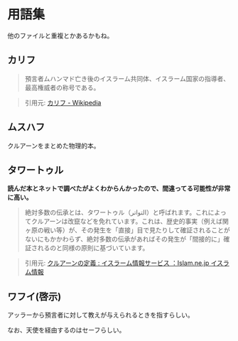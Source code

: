 # 用語集

他のファイルと重複とかあるかもね。

## カリフ

> 預言者ムハンマド亡き後のイスラーム共同体、イスラーム国家の指導者、最高権威者の称号である。

> 引用元: [カリフ - Wikipedia](https://ja.wikipedia.org/wiki/%E3%82%AB%E3%83%AA%E3%83%95#:~:text=%E3%82%AB%E3%83%AA%E3%83%95%EF%BC%88%E8%8B%B1%E8%AA%9E%3A%20Caliph%EF%BC%89%E3%81%82%E3%82%8B%E3%81%84%E3%81%AF,%E8%80%85%E3%81%AE%E7%A7%B0%E5%8F%B7%E3%81%A7%E3%81%82%E3%82%8B%E3%80%82)

## ムスハフ

クルアーンをまとめた物理的本。

## タワートゥル

**読んだ本とネットで調べたがよくわからんかったので、間違ってる可能性が非常に高い。**

> 絶対多数の伝承とは、タワートゥル（التواتر）と呼ばれます。これによってクルアーンは改竄などを免れています。これは、歴史的事実（例えば関ヶ原の戦い等）が、その発生を「直接」目で見たりして確証されることがないにもかかわらず、絶対多数の伝承があればその発生が「間接的に」確証されるのと同様の原則に基づいています。

> 引用元: [クルアーンの定義 : イスラーム情報サービス ：Islam.ne.jp イスラム情報](http://islam.ne.jp/quran/quran3/quran3-1)

## ワフイ(啓示)

アッラーから預言者に対して教えが与えられるときを指すらしい。

なお、天使を経由するのはセーフらしい。
